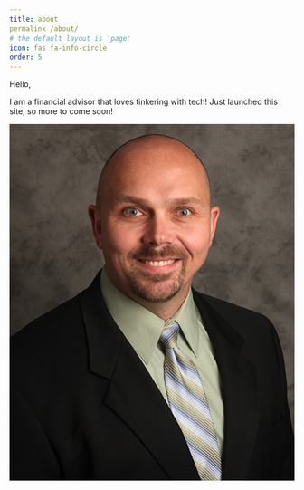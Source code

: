 ```yaml
---
title: about
permalink /about/
# the default layout is 'page'
icon: fas fa-info-circle
order: 5
---
```


<!-- Add Markdown syntax content to file `_tabs/about.md`{: .filepath } and it will show up on this page. {: .prompt-tip } -->




Hello,

I am a financial advisor that loves tinkering with tech!  Just launched this site, so more to come soon!


![Cole Edwards](Images/Headshots/U357818_C_Edwards_v1_0.jpg)



